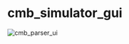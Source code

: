 # cmb_simulator_gui
![cmb_parser_ui](https://user-images.githubusercontent.com/2373344/181518742-bb48865b-56ac-42d2-b542-0bba0acaf66c.png)

